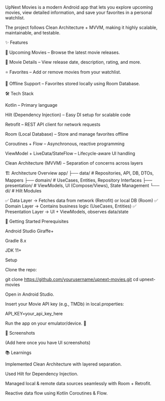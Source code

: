 UpNext Movies is a modern Android app that lets you explore upcoming movies, view detailed information, and save your favorites in a personal watchlist.

The project follows Clean Architecture + MVVM, making it highly scalable, maintainable, and testable.

✨ Features

📅 Upcoming Movies – Browse the latest movie releases.

📖 Movie Details – View release date, description, rating, and more.

⭐ Favorites – Add or remove movies from your watchlist.

🔄 Offline Support – Favorites stored locally using Room Database.

🛠 Tech Stack

Kotlin – Primary language

Hilt (Dependency Injection) – Easy DI setup for scalable code

Retrofit – REST API client for network requests

Room (Local Database) – Store and manage favorites offline

Coroutines + Flow – Asynchronous, reactive programming

ViewModel + LiveData/StateFlow – Lifecycle-aware UI handling

Clean Architecture (MVVM) – Separation of concerns across layers

🏗 Architecture Overview
app/
 ├── data/          # Repositories, API, DB, DTOs, Mappers
 ├── domain/        # UseCases, Entities, Repository Interfaces
 ├── presentation/  # ViewModels, UI (Compose/Views), State Management
 └── di/            # Hilt Modules


✅ Data Layer → Fetches data from network (Retrofit) or local DB (Room)
✅ Domain Layer → Contains business logic (UseCases, Entities)
✅ Presentation Layer → UI + ViewModels, observes data/state

🚀 Getting Started
Prerequisites

Android Studio Giraffe+

Gradle 8.x

JDK 11+

Setup

Clone the repo:

git clone https://github.com/yourusername/upnext-movies.git
cd upnext-movies


Open in Android Studio.

Insert your Movie API key (e.g., TMDb) in local.properties:

API_KEY=your_api_key_here


Run the app on your emulator/device. 🎉

📸 Screenshots

(Add here once you have UI screenshots)

📚 Learnings

Implemented Clean Architecture with layered separation.

Used Hilt for Dependency Injection.

Managed local & remote data sources seamlessly with Room + Retrofit.

Reactive data flow using Kotlin Coroutines & Flow.
